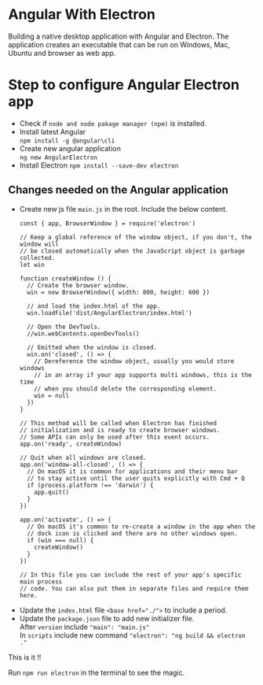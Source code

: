 # Angular With Electron

Building a native desktop application with Angular and Electron. The application creates an executable that can be run on Windows, Mac, Ubuntu and browser as web app.

# Step to configure Angular Electron app
- Check if `node and node pakage manager (npm)` is installed.
- Install latest Angular <br/>
  `npm install -g @angular\cli`
- Create new angular application <br/>
  `ng new AngularElectron`
- Install Electron
  `npm install --save-dev electron`

## Changes needed on the Angular application
- Create new js file `main.js` in the root. Include the below content.<br/>
  ```
  const { app, BrowserWindow } = require('electron')

  // Keep a global reference of the window object, if you don't, the window will
  // be closed automatically when the JavaScript object is garbage collected.
  let win

  function createWindow () {
    // Create the browser window.
    win = new BrowserWindow({ width: 800, height: 600 })

    // and load the index.html of the app.
    win.loadFile('dist/AngularElectron/index.html')

    // Open the DevTools.
    //win.webContents.openDevTools()

    // Emitted when the window is closed.
    win.on('closed', () => {
      // Dereference the window object, usually you would store windows
      // in an array if your app supports multi windows, this is the time
      // when you should delete the corresponding element.
      win = null
    })
  }

  // This method will be called when Electron has finished
  // initialization and is ready to create browser windows.
  // Some APIs can only be used after this event occurs.
  app.on('ready', createWindow)

  // Quit when all windows are closed.
  app.on('window-all-closed', () => {
    // On macOS it is common for applications and their menu bar
    // to stay active until the user quits explicitly with Cmd + Q
    if (process.platform !== 'darwin') {
      app.quit()
    }
  })

  app.on('activate', () => {
    // On macOS it's common to re-create a window in the app when the
    // dock icon is clicked and there are no other windows open.
    if (win === null) {
      createWindow()
    }
  })

  // In this file you can include the rest of your app's specific main process
  // code. You can also put them in separate files and require them here.
  ```
- Update the `index.html` file 
  `<base href="./">` to include a period.
- Update the `package.json` file to add new initializer file.<br/>
  After `version` include `"main": "main.js"`<br/>
  In `scripts` include new command `"electron": "ng build && electron ."`

This is it !!

Run `npm run electron` in the terminal to see the magic.
  



